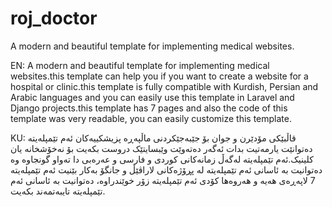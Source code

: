 # roj_doctor
 A modern and beautiful template for implementing medical websites.

EN:
A modern and beautiful template for implementing medical websites.this template can help you if you want to create a website for a hospital or clinic.this template is fully compatible with Kurdish, Persian and Arabic languages and you can easily use this template in Laravel and Django projects.this template has 7 pages and also the code of this template was very readable, you can easily customize this template.


KU:
قاڵبێکی مۆدێرن و جوان بۆ جێبەجێکردنی ماڵپەڕە پزیشکییەکان
ئەم تێمپلەیتە دەتوانێت یارمەتیت بدات ئەگەر دەتەوێت وێبسایتێک دروست بکەیت بۆ نەخۆشخانە یان کلینیک.ئەم تێمپلەیتە لەگەڵ زمانەکانی کوردی و فارسی و عەرەبی دا تەواو گونجاوە وە دەتوانیت بە ئاسانی ئەم تێمپلەیتە لە پڕۆژەکانی لاراڤێڵ و جانگۆ بەکار بێنیت ئەم تێمپلەیتە 7 لاپەڕەی هەیە و هەروەها کۆدی ئەم تێمپلەیتە زۆر خوێندراوە، دەتوانیت بە ئاسانی ئەم تێمپلەیتە تایبەتمەند بکەیت.
